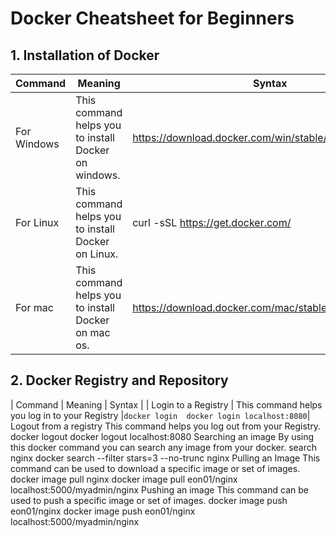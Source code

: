 # Docker Cheatsheet for Beginners

## 1. Installation of Docker
| Command | Meaning	| Syntax |
| --- | --- | --- |
| For Windows |	This command helps you to install Docker on windows. | https://download.docker.com/win/stable/InstallDocker.msi |
| For Linux	| This command helps you to install Docker on Linux. | curl -sSL https://get.docker.com/|sh |
| For mac	| This command helps you to install Docker on mac os.	| https://download.docker.com/mac/stable/Docker.dmg |

## 2. Docker Registry and Repository
| Command | Meaning | Syntax |
| Login to a Registry | This command helps you log in to your Registry |``` docker login 
                                                                            docker login localhost:8080 ```|
Logout from a registry	This command helps you log out from your Registry.	
docker logout
docker logout localhost:8080
Searching an image	By using this docker command you can search any image from your docker.	
search nginx
docker search --filter stars=3 --no-trunc nginx
Pulling an Image	This command can be used to download a specific image or set of images.	
docker image pull nginx
docker image pull eon01/nginx localhost:5000/myadmin/nginx
Pushing an image	This command can be used to push a specific image or set of images.	
docker image push eon01/nginx
docker image push eon01/nginx localhost:5000/myadmin/nginx
